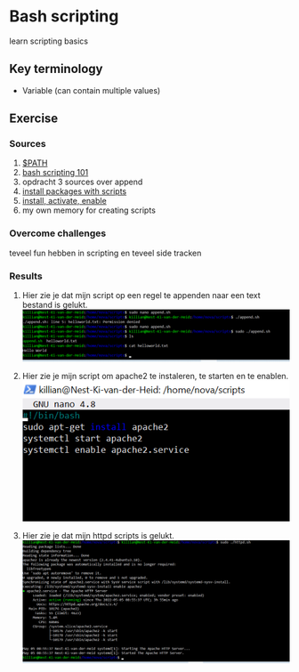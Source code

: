 # Bash scripting 
learn scripting basics

## Key terminology
 - Variable (can contain multiple values)
 


## Exercise
### Sources
1. [$PATH](https://opensource.com/article/17/6/set-path-linux)
2. [bash scripting 101](https://linuxconfig.org/bash-scripting-tutorial)
3. opdracht 3 sources over append
4. [install packages with scripts](https://blog.devgenius.io/create-a-bash-script-to-install-your-packages-automatically-55b7f0638f3e)
5. [install, activate, enable](https://docs.rackspace.com/support/how-to/centos-7-apache-and-php-install/)
6. my own memory for creating scripts





### Overcome challenges
teveel fun hebben in scripting en teveel side tracken


### Results

1. Hier zie je dat mijn script op een regel te appenden naar een text bestand is gelukt.
![SS](../../00_includes/LNX-07/scriptexe.png)

2. Hier zie je mijn script om apache2 te instaleren, te starten en te enablen.
![SS](../../00_includes/LNX-07/script.png)

3. Hier zie je dat mijn httpd scripts is gelukt.
![SS](../../00_includes/LNX-07/scriptstatus.png)
